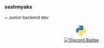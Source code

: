 ### ssshmyaks
~ Junior backend dev
<div align="center">
  <img src="https://github.com/devicons/devicon/blob/master/icons/python/python-original.svg" title="Python" alt="Python" width="40" height="40"/>&nbsp;
<div/>
<div align="center">
 <a href="https://discordapp.com/users/459228070671548418">
    <img src="https://img.shields.io/badge/Discord-%20-blue?logo=discord&logoColor=red?style=plastic" alt="Discord Badge"/>
  </a>
</div>
